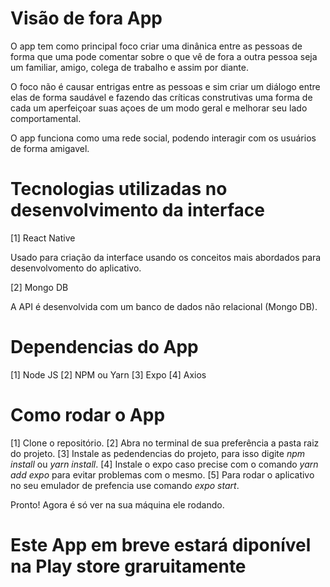 # Visão de fora App

O app tem como principal foco criar uma dinânica entre as pessoas de forma que uma pode comentar sobre o que vê de fora a outra pessoa seja um familiar, amigo, colega de trabalho e assim por diante.

O foco não é causar entrigas entre as pessoas e sim criar um diálogo entre elas de forma saudável e fazendo das críticas construtivas uma forma de cada um aperfeiçoar suas açoes de um modo geral e melhorar seu lado comportamental.

O app funciona como uma rede social, podendo interagir com os usuários de forma amigavel.

# Tecnologias utilizadas no desenvolvimento da interface

[1] React Native

Usado para criação da interface usando os conceitos mais abordados para desenvolvomento do aplicativo.

[2] Mongo DB

A API é desenvolvida com um banco de dados não relacional (Mongo DB).

# Dependencias do App

[1] Node JS
[2] NPM ou Yarn
[3] Expo
[4] Axios

# Como rodar o App

[1] Clone o repositório.
[2] Abra no terminal de sua preferência a pasta raiz do projeto.
[3] Instale as pedendencias do projeto, para isso digite *npm install* ou *yarn install*.
[4] Instale o expo caso precise com o comando *yarn add expo* para evitar problemas com o mesmo.
[5] Para rodar o aplicativo no seu emulador de prefencia use comando *expo start*.

Pronto! Agora é só ver na sua máquina ele rodando.

# Este App em breve estará diponível na Play store graruitamente


